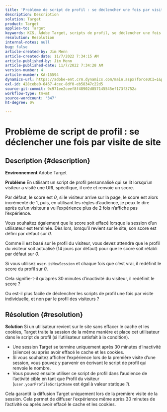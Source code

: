 ```yaml
---
title: 'Problème de script de profil : se déclencher une fois par visite de site'
description: Description
solution: Target
product: Target
applies-to: Target
keywords: KCS, Adobe Target, scripts de profil, se déclencher une fois par visite de site, user.isNewSession, user.yourProfileScriptName
resolution: Resolution
internal-notes: null
bug: false
article-created-by: Jim Menn
article-created-date: 11/7/2022 7:34:15 AM
article-published-by: Jim Menn
article-published-date: 11/7/2022 7:34:28 AM
version-number: 4
article-number: KA-15594
dynamics-url: https://adobe-ent.crm.dynamics.com/main.aspx?forceUCI=1&pagetype=entityrecord&etn=knowledgearticle&id=a0637191-6e5e-ed11-9561-6045bd0065f9
exl-id: 428cebe0-6467-4cec-8df0-eb58347c22d5
source-git-commit: 9c971ee2ceef8f48902d857145545ef173f3752a
workflow-type: tm+mt
source-wordcount: '347'
ht-degree: 0%

---
```


# Problème de script de profil : se déclencher une fois par visite de site

## Description {#description}


<b>Environnement</b>
Adobe Target

<b>Problème</b>
En utilisant un script de profil personnalisé qui se lit lorsqu’un visiteur a visité une URL spécifique, il crée et renvoie un score.

Par défaut, le score est *0*, si le visiteur arrive sur la page, le score est alors incrémenté de 1, puis, en utilisant les règles d’audience, je peux le dire après qu’un visiteur a vu l’expérience plus de 2 fois n’affiche pas l’expérience.



Vous souhaitez également que le score soit effacé lorsque la session d’un utilisateur est terminée. Dès lors, lorsqu’il revient sur le site, son score est défini par défaut sur *0*.

Comme il est basé sur le profil du visiteur, vous devez attendre que le profil du visiteur soit actualisé (14 jours par défaut) pour que le score soit rétabli par défaut sur *0*.

Si vous utilisez `user.isNewSession` et chaque fois que c’est vrai, il redéfinit le score du profil sur *0*.



Cela signifie-t-il qu’après 30 minutes d’inactivité du visiteur, il redéfinit le score ?

Ou est-il plus facile de déclencher les scripts de profil une fois par visite individuelle, et non par le profil des visiteurs ?


## Résolution {#resolution}


<b>Solution</b>
Si un utilisateur revient sur le site sans effacer le cache et les cookies, Target traite la session de la même manière et place cet utilisateur dans le script de profil (si l’utilisateur satisfait à la condition).

- Une session Target se termine uniquement après 30 minutes d’inactivité (silence) ou après avoir effacé le cache et les cookies.
- Si vous souhaitez afficher l’expérience lors de la première visite d’une session, vous pouvez y parvenir en écrivant le script de profil qui renvoie le nombre.
- Vous pouvez ensuite utiliser ce script de profil dans l’audience de l’activité cible en tant que Profil du visiteur (`user.yourProfileScriptName` est égal à valeur statique *1*).


Cela garantit la diffusion Target uniquement lors de la première visite de la session. Cela permet de diffuser l’expérience même après 30 minutes de l’activité ou après avoir effacé le cache et les cookies.
